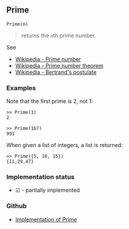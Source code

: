## Prime

```
Prime(n)
```

> returns the `n`th prime number.
 
See
* [Wikipedia - Prime number](https://en.wikipedia.org/wiki/Prime_number)
* [Wikipedia - Prime number theorem](https://en.wikipedia.org/wiki/Prime_number_theorem)
* [Wikipedia - Bertrand's postulate](https://en.wikipedia.org/wiki/Bertrand's_postulate)

### Examples

Note that the first prime is 2, not 1:
 
```
>> Prime(1)
2

>> Prime(167)
991
```

When given a list of integers, a list is returned:

```
>> Prime({5, 10, 15})
{11,29,47}
```






### Implementation status

* &#x2611; - partially implemented

### Github

* [Implementation of Prime](https://github.com/axkr/symja_android_library/blob/master/symja_android_library/matheclipse-core/src/main/java/org/matheclipse/core/builtin/NumberTheory.java#L4906) 
